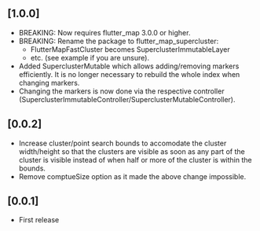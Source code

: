 ## [1.0.0]

- BREAKING: Now requires flutter_map 3.0.0 or higher.
- BREAKING: Rename the package to flutter_map_supercluster:
    - FlutterMapFastCluster becomes SuperclusterImmutableLayer
    - etc. (see example if you are unsure).
- Added SuperclusterMutable which allows adding/removing markers efficiently. It
  is no longer necessary to rebuild the whole index when changing markers.
- Changing the markers is now done via the respective controller
  (SuperclusterImmutableController/SuperclusterMutableController).

## [0.0.2]

- Increase cluster/point search bounds to accomodate the cluster width/height so
  that the clusters are visible as soon as any part of the cluster is visible
  instead of when half or more of the cluster is within the bounds.
- Remove comptueSize option as it made the above change impossible.

## [0.0.1]

- First release
